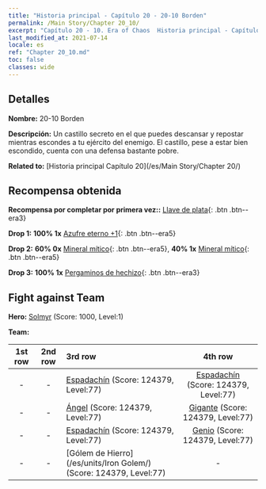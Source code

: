 ```yaml
---
title: "Historia principal - Capítulo 20 - 20-10 Borden"
permalink: /Main Story/Chapter 20_10/
excerpt: "Capítulo 20 - 10. Era of Chaos  Historia principal - Capítulo 20_10. 20-10 Borden"
last_modified_at: 2021-07-14
locale: es
ref: "Chapter 20_10.md"
toc: false
classes: wide
---
```


## Detalles

 **Nombre:** 20-10 Borden

 **Descripción:** Un castillo secreto en el que puedes descansar y repostar mientras escondes a tu ejército del enemigo. El castillo, pese a estar bien escondido, cuenta con una defensa bastante pobre.

 **Related to:** [Historia principal Capítulo 20](/es/Main Story/Chapter 20/)

## Recompensa obtenida

 **Recompensa por completar por primera vez::** [Llave de plata](/ItemsES/con_693/){: .btn .btn--era3}

 **Drop 1:** **100% 1x** [Azufre eterno +1](/ItemsES/mat_71/){: .btn .btn--era5}

 **Drop 2:** **60% 0x** [Mineral mítico](/ItemsES/mat_61/){: .btn .btn--era5}, **40% 1x** [Mineral mítico](/ItemsES/mat_61/){: .btn .btn--era5}

 **Drop 3:** **100% 1x** [Pergaminos de hechizo](/ItemsES/con_694/){: .btn .btn--era3}


## Fight against Team
 **Hero:** [Solmyr](/es/heroes/Solmyr/) (Score: 1000, Level:1)

 **Team:**


  | 1st row | 2nd row | 3rd row | 4th row |
  |:----:|:----:|:----|:----:|
  | - | - | [Espadachín](/es/units/Swordsman/) (Score: 124379, Level:77)  | [Espadachín](/es/units/Swordsman/) (Score: 124379, Level:77)  |
  | - | - | [Ángel](/es/units/Angel/) (Score: 124379, Level:77)  | [Gigante](/es/units/Giant/) (Score: 124379, Level:77)  |
  | - | - | [Espadachín](/es/units/Swordsman/) (Score: 124379, Level:77)  | [Genio](/es/units/Genie/) (Score: 124379, Level:77)  |
  | - | - | [Gólem de Hierro](/es/units/Iron Golem/) (Score: 124379, Level:77)  | - |


